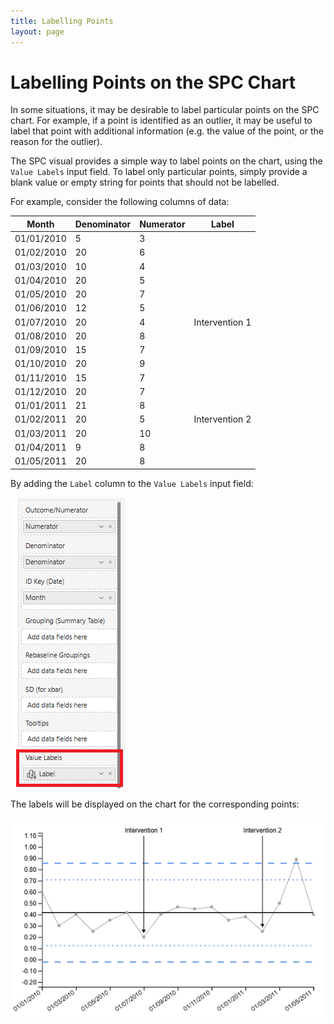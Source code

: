```yaml
---
title: Labelling Points
layout: page
---
```


# Labelling Points on the SPC Chart

In some situations, it may be desirable to label particular points on the SPC chart. For example, if a point is identified as an outlier, it may be useful to label that point with additional information (e.g. the value of the point, or the reason for the outlier).

The SPC visual provides a simple way to label points on the chart, using the `Value Labels` input field. To label only particular points, simply provide a blank value or empty string for points that should not be labelled.

For example, consider the following columns of data:

| Month      | Denominator | Numerator | Label          |
| ---------- | ----------- | --------- | -------------- |
| 01/01/2010 | 5           | 3         |                |
| 01/02/2010 | 20          | 6         |                |
| 01/03/2010 | 10          | 4         |                |
| 01/04/2010 | 20          | 5         |                |
| 01/05/2010 | 20          | 7         |                |
| 01/06/2010 | 12          | 5         |                |
| 01/07/2010 | 20          | 4         | Intervention 1 |
| 01/08/2010 | 20          | 8         |                |
| 01/09/2010 | 15          | 7         |                |
| 01/10/2010 | 20          | 9         |                |
| 01/11/2010 | 15          | 7         |                |
| 01/12/2010 | 20          | 7         |                |
| 01/01/2011 | 21          | 8         |                |
| 01/02/2011 | 20          | 5         | Intervention 2 |
| 01/03/2011 | 20          | 10        |                |
| 01/04/2011 | 9           | 8         |                |
| 01/05/2011 | 20          | 8         |                |

By adding the `Label` column to the `Value Labels` input field:

![ValueLabels](images/ValueLabels.png)

The labels will be displayed on the chart for the corresponding points:

![LabelledChart](images/LabelledChart.png)
